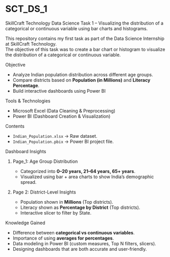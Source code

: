# SCT_DS_1
SkillCraft Technology Data Science Task 1 – Visualizing the distribution of a categorical or continuous variable using bar charts and histograms.

This repository contains my first task as part of the Data Science Internship at SkillCraft Technology.  
The objective of this task was to create a bar chart or histogram to visualize the distribution of a categorical or continuous variable.

Objective
- Analyze Indian population distribution across different age groups.  
- Compare districts based on **Population (in Millions)** and **Literacy Percentage**.  
- Build interactive dashboards using Power BI

Tools & Technologies
- Microsoft Excel (Data Cleaning & Preprocessing)  
- Power BI (Dashboard Creation & Visualization)

Contents
- `Indian_Population.xlsx` → Raw dataset.  
- `Indian_Population.pbix` → Power BI project file.  

Dashboard Insights
1. Page_1: Age Group Distribution
   - Categorized into **0–20 years, 21–64 years, 65+ years**.  
   - Visualized using bar + area charts to show India’s demographic spread.
  
2. Page 2: District-Level Insights
   - Population shown in **Millions** (Top districts).  
   - Literacy shown as **Percentage by District** (Top districts).  
   - Interactive slicer to filter by State.

Knowledge Gained
- Difference between **categorical vs continuous variables**.  
- Importance of using **averages for percentages**.  
- Data modeling in Power BI (custom measures, Top N filters, slicers).  
- Designing dashboards that are both accurate and user-friendly.
